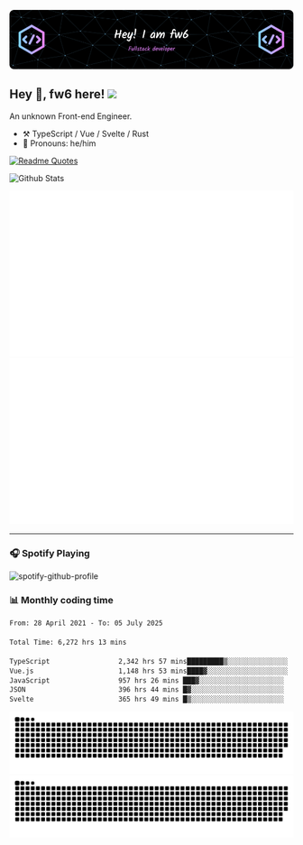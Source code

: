 ![Header](github-header-image.png)

## Hey 👋, fw6 here! <img src="https://github.githubassets.com/images/mona-whisper.gif" height="24" />


An unknown Front-end Engineer.

-   :hammer_and_pick: TypeScript / Vue / Svelte / Rust
-   :man: Pronouns: he/him


[![Readme Quotes](https://quotes-github-readme.vercel.app/api?type=horizontal&theme=algolia)](https://github.com/piyushsuthar/github-readme-quotes)



![Github Stats](https://github-readme-stats.vercel.app/api?username=fw6&bg_color=30,e96443,904e95&title_color=fff&text_color=fff)

![](https://raw.githubusercontent.com/fw6/github-stats-transparent/output/generated/overview.svg)
![](https://raw.githubusercontent.com/fw6/github-stats-transparent/output/generated/languages.svg)


---

### 🎧 Spotify Playing

<!-- ![spotify-github-profile](/img/default.svg) -->

![spotify-github-profile](https://spotify-github-profile.vercel.app/api/view.svg?uid=r6wn4hdvypv0lkzyrj0e0pjct&cover_image=true&theme=default&show_offline=true&background_color=9a10ad&interchange=true&bar_color_cover=true)



### :bar_chart: Monthly coding time 

<!--START_SECTION:waka-->

```txt
From: 28 April 2021 - To: 05 July 2025

Total Time: 6,272 hrs 13 mins

TypeScript                 2,342 hrs 57 mins█████████▒░░░░░░░░░░░░░░░   37.35 %
Vue.js                     1,148 hrs 53 mins████▓░░░░░░░░░░░░░░░░░░░░   18.32 %
JavaScript                 957 hrs 26 mins ███▓░░░░░░░░░░░░░░░░░░░░░   15.26 %
JSON                       396 hrs 44 mins █▓░░░░░░░░░░░░░░░░░░░░░░░   06.33 %
Svelte                     365 hrs 49 mins █▒░░░░░░░░░░░░░░░░░░░░░░░   05.83 %
```

<!--END_SECTION:waka-->




![github contribution grid snake animation](https://raw.githubusercontent.com/platane/platane/output/github-contribution-grid-snake-dark.svg#gh-dark-mode-only)![github contribution grid snake animation](https://raw.githubusercontent.com/platane/platane/output/github-contribution-grid-snake.svg#gh-light-mode-only)
